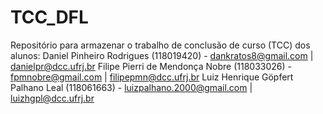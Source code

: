 # TCC_DFL

Repositório para armazenar o trabalho de conclusão de curso (TCC) dos alunos:
Daniel Pinheiro Rodrigues (118019420) - dankratos8@gmail.com | danielpr@dcc.ufrj.br
Filipe Pierri de Mendonça Nobre (118033026) - fpmnobre@gmail.com | filipepmn@dcc.ufrj.br
Luiz Henrique Göpfert Palhano Leal (118061663) - luizpalhano.2000@gmail.com | luizhgpl@dcc.ufrj.br
